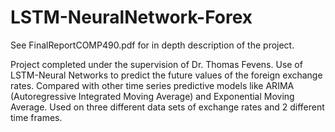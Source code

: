 # LSTM-NeuralNetwork-Forex
See FinalReportCOMP490.pdf for in depth description of the project. 

Project completed under the supervision of Dr. Thomas Fevens.
Use of LSTM-Neural Networks to predict the future values of the foreign exchange rates. Compared with other time series predictive models like ARIMA (Autoregressive Integrated Moving Average) and Exponential Moving Average. Used on three different data sets of exchange rates and 2 different time frames.
